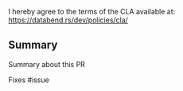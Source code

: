 I hereby agree to the terms of the CLA available at: https://databend.rs/dev/policies/cla/

## Summary

Summary about this PR

Fixes #issue
